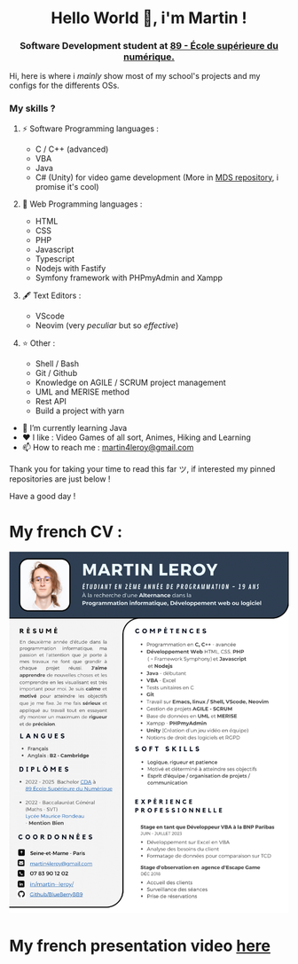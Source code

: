 <h1 align="center">Hello World 👋, i'm Martin !</h1>

<h3 align="center">Software Development student at <a href="https://www.ecole-89.com/">89 - École supérieure du numérique.</a></h3>

Hi, here is where i *mainly* show most of my school's projects and my configs for the differents OSs.

### My skills ?

1. ⚡ Software Programming languages :
    - C / C++ (advanced)
    - VBA
    - Java
    - C# (Unity) for video game development (More in [MDS repository](https://github.com/BlueBerryBB9/MedievalDeliverySimulator), i promise it's cool)

2. 🔭 Web Programming languages :
    - HTML
    - CSS
    - PHP
    - Javascript
    - Typescript
    - Nodejs with Fastify
    - Symfony framework with PHPmyAdmin and Xampp

3. 🖋️ Text Editors :
    - VScode
    - Neovim (very *peculiar* but so *effective*)

5. ⭐ Other :
    - Shell / Bash
    - Git / Github
    - Knowledge on AGILE / SCRUM project management
    - UML and MERISE method
    - Rest API
    - Build a project with yarn

- 🌱 I’m currently learning Java
- ❤️ I like : Video Games of all sort, Animes, Hiking and Learning
- 📫 How to reach me : [martin4leroy@gmail.com](mailto:martin4leroy@gmail.com)

Thank you for taking your time to read this far ツ, if interested my pinned repositories are just below !

Have a good day !

# My french CV :

![Image de mon CV](/CVfrench-1.png)

# My french presentation video [here](https://www.youtube.com/watch?v=SemIjcZRaLQ)
